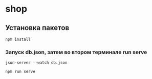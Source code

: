 # shop

## Установка пакетов
```
npm install
```

### Запуск db.json, затем во втором терминале run serve
```
json-server --watch db.json
```
```
npm run serve
```
